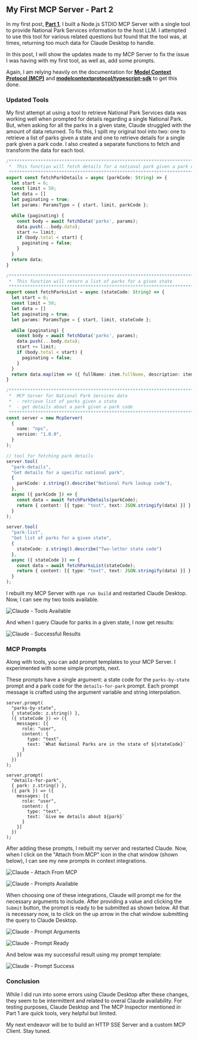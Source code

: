 ## My First MCP Server - Part 2

In my first post, [**Part 1**](./my-first-mcp-server.md), I built a Node.js STDIO MCP Server with a single tool to provide National Park Services information to the host LLM. I attempted to use this tool for various related questions but found that the tool was, at times, returning too much data for Claude Desktop to handle.

In this post, I will show the updates made to my MCP Server to fix the issue I was having with my first tool, as well as, add some prompts.

Again, I am relying heavily on the documentation for [**Model Context Protocol (MCP)**](https://modelcontextprotocol.io/introduction) and [**modelcontextprotocol/typescript-sdk**](https://github.com/modelcontextprotocol/typescript-sdk) to get this done.


### Updated Tools

My first attempt at using a tool to retrieve National Park Services data was working well when prompted for details regarding a single National Park. But, when asking for all the parks in a given state, Claude struggled with the amount of data returned. To fix this, I split my original tool into two: one to retrieve a list of parks given a state and one to retrieve details for a single park given a park code. I also created a separate functions to fetch and transform the data for each tool.

``` typescript
/**********************************************************************************************************************
 *  This function will fetch details for a national park given a park code
 *********************************************************************************************************************/
export const fetchParkDetails = async (parkCode: String) => {
  let start = 0;
  const limit = 50;
  let data = []
  let paginating = true;
  let params: ParamsType = { start, limit, parkCode };

  while (paginating) {
    const body = await fetchData('parks', params);
    data.push(...body.data);
    start += limit;
    if (body.total < start) {
      paginating = false;
    }
  }
  return data;
}

/**********************************************************************************************************************
 *  This function will return a list of parks for a given state
 *********************************************************************************************************************/
export const fetchParksList = async (stateCode: String) => {
  let start = 0;
  const limit = 50;
  let data = []
  let paginating = true;
  let params: ParamsType = { start, limit, stateCode };

  while (paginating) {
    const body = await fetchData('parks', params);
    data.push(...body.data);
    start += limit;
    if (body.total < start) {
      paginating = false;
    }
  }
  return data.map(item => ({ fullName: item.fullName, description: item.description, parkCode: item.parkCode }));
}

/**********************************************************************************************************************
 *  MCP Server for National Park Services data
 *  - retrieve list of parks given a state
 *  - get details about a park given a park code
 *********************************************************************************************************************/
const server = new McpServer(
  {
    name: "nps",
    version: "1.0.0",
  }
);

// tool for fetching park details
server.tool(
  "park-details",
  "Get details for a specific national park",
  {
    parkCode: z.string().describe("National Park lookup code"),
  },
  async ({ parkCode }) => {
    const data = await fetchParkDetails(parkCode);
    return { content: [{ type: "text", text: JSON.stringify(data) }] }
  }
);

server.tool(
  "park-list",
  "Get list of parks for a given state",
  {
    stateCode: z.string().describe("Two-letter state code")
  },
  async ({ stateCode }) => {
    const data = await fetchParksList(stateCode);
    return { content: [{ type: "text", text: JSON.stringify(data) }] }
  }
);
```

I rebuilt my MCP Server with `npm run build` and restarted Claude Desktop. Now, I can see my two tools available.

![Claude - Tools Available](../images/claude-tools-available-2.png)

And when I query Claude for parks in a given state, I now get results:

![Claude - Successful Results](../images/claude-success-results-2.png)


### MCP Prompts

Along with tools, you can add prompt templates to your MCP Server. I experimented with some simple prompts, next.

These prompts have a single argument: a state code for the `parks-by-state` prompt and a park code for the `details-for-park` prompt. Each prompt message is crafted using the argument variable and string interpolation.

```
server.prompt(
  "parks-by-state",
  { stateCode: z.string() },
  ({ stateCode }) => ({
    messages: [{
      role: "user",
      content: {
        type: "text",
        text: `What National Parks are in the state of ${stateCode}`
      }
    }]
  })
);

server.prompt(
  "details-for-park",
  { park: z.string() },
  ({ park }) => ({
    messages: [{
      role: "user",
      content: {
        type: "text",
        text: `Give me details about ${park}`
      }
    }]
  })
);
```

After adding these prompts, I rebuilt my server and restarted Claude. Now, when I click on the "Attach from MCP" icon in the chat window (shown below), I can see my new prompts in context integrations.

![Claude - Attach From MCP](../images/claude-attach-from-mcp.png)

![Claude - Prompts Available](../images/claude-prompts-available.png)

When choosing one of these integrations, Claude will prompt me for the necessary arguments to include. After providing a value and clicking the `Submit` button, the prompt is ready to be submitted as shown below. All that is necessary now, is to click on the up arrow in the chat window submitting the query to Claude Desktop.

![Claude - Prompt Arguments](../images/claude-prompt-arguments-window.png)

![Claude - Prompt Ready](../images/claude-prompt-ready.png)

And below was my successful result using my prompt template:

![Claude - Prompt Success](../images/claude-prompt-success.png)

### Conclusion

While I did run into some errors using Claude Desktop after these changes, they seem to be intermittent and related to overal Claude availability. For testing purposes, Claude Desktop and The MCP Inspector mentioned in Part 1 are quick tools, very helpful but limited.

My next endeavor will be to build an HTTP SSE Server and a custom MCP Client. Stay tuned.